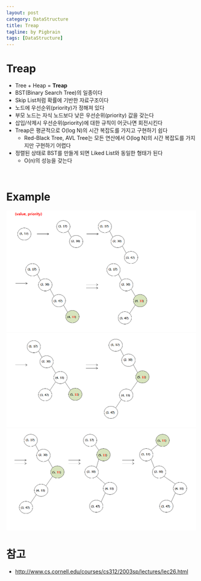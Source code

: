 ```yaml
---
layout: post
category: DataStructure
title: Treap
tagline: by Pigbrain
tags: [DataStructure]
---
```


<!--more-->

# Treap  
* Tree + Heap = **Treap**  
* BST(Binary Search Tree)의 일종이다  
* Skip List처럼 확률에 기반한 자료구조이다  
* 노드에 우선순위(priority)가 정해져 있다  
* 부모 노드는 자식 노드보다 낮은 우선순위(priority) 값을 갖는다  
* 삽입/삭제시 우선순위(priority)에 대한 규칙이 어긋나면 회전시킨다  
* Treap은 평균적으로 O(log N)의 시간 복잡도를 가지고 구현하기 쉽다  
	* Red-Black Tree, AVL Tree는 모든 연산에서 O(log N)의 시간 복잡도를 가지지만 구현하기 어렵다  
* 정렬된 상태로 BST를 만들게 되면 Liked List와 동일한 형태가 된다
	* O(n)의 성능을 갖는다  

<br>  

# Example  

<img src="/assets/themes/Snail/img/DataStructure/Treap/example1.png" alt="">  
  
<img src="/assets/themes/Snail/img/DataStructure/Treap/example2.png" alt="">  
  

<img src="/assets/themes/Snail/img/DataStructure/Treap/example3.png" alt="">  
  
<br>  
  
# 참고
* http://www.cs.cornell.edu/courses/cs312/2003sp/lectures/lec26.html